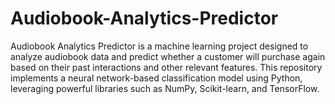 # Audiobook-Analytics-Predictor

Audiobook Analytics Predictor is a machine learning project designed to analyze audiobook data and predict whether a customer will purchase again based on their past interactions and other relevant features. This repository implements a neural network-based classification model using Python, leveraging powerful libraries such as NumPy, Scikit-learn, and TensorFlow.
